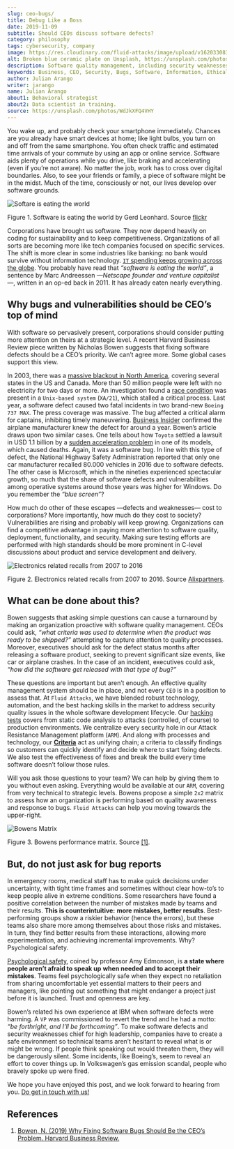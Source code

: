 ```yaml
---
slug: ceo-bugs/
title: Debug Like a Boss
date: 2019-11-09
subtitle: Should CEOs discuss software defects?
category: philosophy
tags: cybersecurity, company
image: https://res.cloudinary.com/fluid-attacks/image/upload/v1620330831/blog/ceo-bugs/cover_o47lbb.webp
alt: Broken blue ceramic plate on Unsplash, https://unsplash.com/photos/WdJkXFQ4VHY
description: Software quality management, including security weaknesses, has become of strategic relevance. Here we discuss an article calling for CEOs' attention to bugs.
keywords: Business, CEO, Security, Bugs, Software, Information, Ethical Hacking, Pentesting
author: Julian Arango
writer: jarango
name: Julian Arango
about1: Behavioral strategist
about2: Data scientist in training.
source: https://unsplash.com/photos/WdJkXFQ4VHY
---
```


You wake up, and probably check your smartphone immediately. Chances are
you already have smart devices at home; like light bulbs, you turn on
and off from the same smartphone. You often check traffic and estimated
time arrivals of your commute by using an app or online service.
Software aids plenty of operations while you drive, like braking and
accelerating (even if you’re not aware). No matter the job, work has to
cross over digital boundaries. Also, to see your friends or family, a
piece of software might be in the midst. Much of the time, consciously
or not, our lives develop over software grounds.

<div class="imgblock">

![Softare is eating the world](https://res.cloudinary.com/fluid-attacks/image/upload/c_scale,w_630/v1620330830/blog/ceo-bugs/sw-eating_qrw3cd.webp)

<div class="title">

Figure 1. Software is eating the world by Gerd Leonhard. Source [flickr](https://flic.kr/p/2ePju9R)

</div>

</div>

Corporations have brought us software. They now depend heavily on coding
for sustainability and to keep competitiveness. Organizations of all
sorts are becoming more like tech companies focused on specific
services. The shift is more clear in some industries like banking: no
bank would survive without information technology. [`IT` spending keeps
growing across the
globe](https://www.finchannel.com/technology/66528-worldwide-it-spending-set-to-rebound-in-second-half-of-2017-led-by-cloud-and-mobile-upgrade-cycles).
You probably have read that *“software is eating the world”*, a sentence
by Marc Andreessen *—Netscape founder and venture capitalist—*, written
in an op-ed back in 2011. It has already eaten nearly everything.

## Why bugs and vulnerabilities should be CEO’s top of mind

With software so pervasively present, corporations should consider
putting more attention on theirs at a strategic level. A recent Harvard
Business Review piece written by Nicholas Bowen suggests that fixing
software defects should be a CEO’s priority. We can’t agree more. Some
global cases support this view.

In 2003, there was a [massive blackout in North
America](https://www.scientificamerican.com/article/2003-blackout-five-years-later/),
covering several states in the US and Canada. More than 50 million
people were left with no electricity for two days or more. An
investigation found a [race
condition](https://devopedia.org/race-condition-software) was present in
a `Unix-based system` (`XA/21`), which stalled a critical process. Last
year, a software defect caused two fatal incidents in two brand-new
`Boeing 737 MAX`. The press coverage was massive. The bug affected a
critical alarm for captains, inhibiting timely maneuvering. [Business
Insider](https://www.businessinsider.com/boeing-knew-737-max-software-error-year-before-telling-faa-2019-5)
confirmed the airplane manufacturer knew the defect for around a year.
Bowen’s article draws upon two similar cases. One tells about how
`Toyota` settled a lawsuit in USD 1.1 billion by a [sudden acceleration
problem](https://users.ece.cmu.edu/~koopman/pubs/koopman14_toyota_ua_slides.pdf)
in one of its models, which caused deaths. Again, it was a software bug.
In line with this type of defect, the National Highway Safety
Administration reported that only one car manufacturer recalled 80.000
vehicles in 2016 due to software defects. The other case is Microsoft,
which in the nineties experienced spectacular growth, so much that the
share of software defects and vulnerabilities among operative systems
around those years was higher for Windows. Do you remember the *“blue
screen”*?

How much do other of these escapes —defects and weaknesses— cost to
corporations? More importantly, how much do they cost to society?
Vulnerabilities are rising and probably will keep growing. Organizations
can find a competitive advantage in paying more attention to software
quality, deployment, functionality, and security. Making sure testing
efforts are performed with high standards should be more prominent in
C-level discussions about product and service development and delivery.

<div class="imgblock">

![Electronics related recalls from 2007 to 2016](https://res.cloudinary.com/fluid-attacks/image/upload/v1620330830/blog/ceo-bugs/electronic-recall_idury6.webp)

<div class="title">

Figure 2. Electronics related recalls from 2007 to 2016. Source [Alixpartners](https://emarketing.alixpartners.com/rs/emsimages/2018/pubs/EI/AP_Auto_Industry_Recall_Problem_Jan_2018.pdf).

</div>

</div>

## What can be done about this?

Bowen suggests that asking simple questions can cause a turnaround by
making an organization proactive with software quality management. CEOs
could ask, *“what criteria was used to determine* *when the product was
ready to be shipped?”* attempting to capture attention to quality
processes. Moreover, executives should ask for the defect status months
after releasing a software product, seeking to prevent significant size
events, like car or airplane crashes. In the case of an incident,
executives could ask, *“how did the software get released with that type
of bug?”*

These questions are important but aren’t enough. An effective quality
management system should be in place, and not every `CEO` is in a
position to assess that. At `Fluid Attacks`, we have blended robust
technology, automation, and the best hacking skills in the market to
address security quality issues in the whole software development
lifecycle. Our [hacking tests](../../services/continuous-hacking/)
covers from static code analysis to attacks (controlled, of course) to
production environments. We centralize every security hole in our Attack
Resistance Management platform (`ARM`). And along with processes
and technology, our [**Criteria**](https://docs.fluidattacks.com/criteria/)
act as unifying chain; a criteria to classify findings so customers
can quickly identify and decide where to start fixing defects.
We also test the effectiveness of fixes and break
the build every time software doesn’t follow those rules.

Will you ask those questions to your team? We can help by giving them to
you without even asking. Everything would be available at our `ARM`,
covering from very technical to strategic levels. Bowens propose a
simple `2x2` matrix to assess how an organization is performing based on
quality awareness and response to bugs. `Fluid Attacks` can help you
moving towards the upper-right.

<div class="imgblock">

![Bowens Matrix](https://res.cloudinary.com/fluid-attacks/image/upload/v1620330830/blog/ceo-bugs/awareness-matrix_ddbvl7.webp)

<div class="title">

Figure 3. Bowens performance matrix. Source [\[1\]](#r1).

</div>

</div>

## But, do not just ask for bug reports

In emergency rooms, medical staff has to make quick decisions under
uncertainty, with tight time frames and sometimes without clear how-to’s
to keep people alive in extreme conditions. Some researchers have found
a positive correlation between the number of mistakes made by teams and
their results. **This is counterintuitive:** **more mistakes, better
results**. Best-performing groups show a riskier behavior (hence the
errors), but these teams also share more among themselves about those
risks and mistakes. In turn, they find better results from these
interactions, allowing more experimentation, and achieving incremental
improvements. Why? Psychological safety.

[Psychological safety](https://www.youtube.com/watch?v=LhoLuui9gX8),
coined by professor Amy Edmonson, is **a state where people aren’t
afraid to speak up** **when needed and to accept their mistakes**. Teams
feel psychologically safe when they expect no retaliation from sharing
uncomfortable yet essential matters to their peers and managers, like
pointing out something that might endanger a project just before it is
launched. Trust and openness are key.

Bowen’s related his own experience at IBM when software defects were
harming. A `VP` was commissioned to revert the trend and he had a motto:
*“be forthright, and I’ll be forthcoming”*. To make software defects and
security weaknesses chief for high leadership, companies have to create
a safe environment so technical teams aren’t hesitant to reveal what is
or might be wrong. If people think speaking out would threaten them,
they will be dangerously silent. Some incidents, like Boeing’s, seem to
reveal an effort to cover things up. In Volkswagen’s gas emission
scandal, people who bravely spoke up were fired.

We hope you have enjoyed this post, and we look forward to hearing from
you. [Do get in touch with us\!](../../contact-us/)

## References

1. [Bowen, N. (2019) Why Fixing Software Bugs Should Be the CEO’s
    Problem. Harvard Business
    Review.](https://hbr.org/2019/09/why-fixing-software-bugs-should-be-the-ceos-problem)
